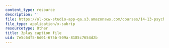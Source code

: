 ```yaml
---
content_type: resource
description: ''
file: https://ol-ocw-studio-app-qa.s3.amazonaws.com/courses/14-13-psychology-and-economics-spring-2020/7e5c64f56d01675b509a8185c7654d2b_ik1gdNwHLiY.srt
file_type: application/x-subrip
resourcetype: Other
title: 3play caption file
uid: 7e5c64f5-6d01-675b-509a-8185c7654d2b
---
```

